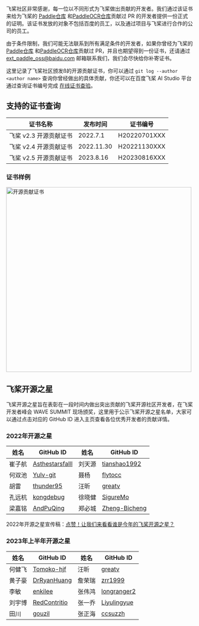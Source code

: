 飞桨社区非常感谢，每一位以不同形式为飞桨做出贡献的开发者。我们通过该证书来给为飞桨的 [Paddle仓库](https://github.com/PaddlePaddle/Paddle) 和[PaddleOCR仓库](https://github.com/PaddlePaddle/PaddleOCR)贡献过 PR 的开发者提供一份正式的证明。该证书发放的对象不包括百度的员工，以及通过项目与飞桨进行合作的公司的员工。

由于条件限制，我们可能无法联系到所有满足条件的开发者，如果你曾经为飞桨的 [Paddle仓库](https://github.com/PaddlePaddle/Paddle) 和[PaddleOCR仓库](https://github.com/PaddlePaddle/PaddleOCR)贡献过 PR，并且也期望得到一份证书，还请通过 [ext_paddle_oss@baidu.com](mailto:ext_paddle_oss@baidu.com) 邮箱联系我们，我们会尽快给你补寄证书。



这里记录了飞桨社区颁发ß的开源贡献证书，你可以通过 `git log --author <author name>` 查询你曾经做出的具体贡献，你还可以在百度飞桨 AI Studio 平台通过查询证书编号完成 [在线证书查验](https://aistudio.baidu.com/aistudio/identification)。



## 支持的证书查询

| 证书名称               | 发布时间 | 证书编号     |
| ---------------------- | -------- | ------------ |
| 飞桨 v2.3 开源贡献证书 | 2022.7.1 | H20220701XXX |
| 飞桨 v2.4 开源贡献证书 | 2022.11.30 | H20221130XXX  |
| 飞桨 v2.5 开源贡献证书 |  2023.8.16  | H20230816XXX   |


### 证书样例

<img src="./OpenSourceContributionCertificate.jpg" width = "500" alt="开源贡献证书"/>


## 飞桨开源之星

飞桨开源之星旨在表彰在一段时间内做出突出贡献的飞桨开源社区开发者，在飞桨开发者峰会 WAVE SUMMIT 现场颁奖，这里用于公示飞桨开源之星名单，大家可以通过点击对应的 GitHub ID 进入主页查看各位优秀开发者的贡献详情。

### 2022年开源之星
| 姓名   | GitHub ID                                             | 姓名   | GitHub ID                                         |
| ------ | ----------------------------------------------------- | ------ | ------------------------------------------------- |
| 崔子航 | [Asthestarsfalll](https://github.com/Asthestarsfalll) | 刘天源 | [tianshao1992](https://github.com/tianshao1992)   |
| 何双池 | [Yulv-git](https://github.com/Yulv-git)               | 聂杨   | [flytocc](https://github.com/flytocc)             |
| 胡雷   | [thunder95](https://github.com/thunder95)             | 汪昕   | [greatv](https://github.com/greatv)               |
| 孔远杭 | [kongdebug](https://github.com/kongdebug)             | 徐晓健 | [SigureMo](https://github.com/SigureMo)           |
| 梁嘉铭 | [AndPuQing](https://github.com/AndPuQing)             | 郑必城 | [Zheng-Bicheng](https://github.com/Zheng-Bicheng) |

2022年开源之星宣传稿：[点赞！让我们来看看谁是今年的飞桨开源之星？](https://mp.weixin.qq.com/s/35hTLnoejjG3zsQpNRfNIw)

### 2023年上半年开源之星
| 姓名   | GitHub ID                                       | 姓名   | GitHub ID                                     |
| ------ | ----------------------------------------------- | ------ | --------------------------------------------- |
| 何健飞 | [Tomoko-hjf](https://github.com/Tomoko-hjf)     | 汪昕   | [greatv](https://github.com/greatv)           |
| 黄子豪 | [DrRyanHuang](https://github.com/DrRyanHuang)   | 詹荣瑞 | [zrr1999](https://github.com/zrr1999)         |
| 李敏   | [enkilee](https://github.com/enkilee)           | 张伟鸿 | [longranger2](https://github.com/longranger2) |
| 刘宇博 | [RedContritio](https://github.com/RedContritio) | 张一乔 | [Liyulingyue](https://github.com/Liyulingyue) |
| 田川   | [gouzil](https://github.com/gouzil)             | 张正海 | [ccsuzzh](https://github.com/ccsuzzh)         |



